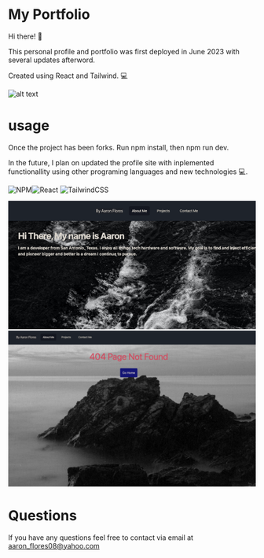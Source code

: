 
# My Portfolio

Hi there! 👋


This personal profile and portfolio was first deployed in June 2023 with several updates afterword.

Created using React and Tailwind. 💻

![alt text](https://afprofilev2.netlify.app/)

# usage

Once the project has been forks. Run npm install, then npm run dev.

In the future, I plan on updated the profile site with inplemented functionallity using other programing languages and new technologies 💻.

![NPM](https://img.shields.io/badge/NPM-%23CB3837.svg?style=for-the-badge&logo=npm&logoColor=white)![React](https://img.shields.io/badge/react-%2320232a.svg?style=for-the-badge&logo=react&logoColor=%2361DAFB)  ![TailwindCSS](https://img.shields.io/badge/tailwindcss-%2338B2AC.svg?style=for-the-badge&logo=tailwind-css&logoColor=white)




![alt text](/src/assets/sitephoto.png)
![alt text](/src/assets/404Site.png)



# Questions

If you have any questions feel free to contact via email at aaron_flores08@yahoo.com
